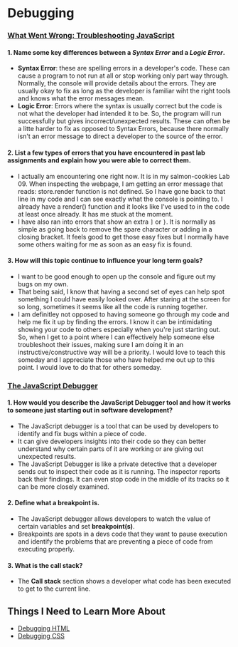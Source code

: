 # Debugging
### [What Went Wrong: Troubleshooting JavaScript](https://developer.mozilla.org/en-US/docs/Learn/JavaScript/First_steps/What_went_wrong)

#### 1. Name some key differences between a *Syntax Error* and a *Logic Error*.
- **Syntax Error**: these are spelling errors in a developer's code. These can cause a program to not run at all or stop working only part way through. Normally, the console will provide details about the errors. They are usually okay to fix as long as the developer is familiar wiht the right tools and knows what the error messages mean.
- **Logic Error**: Errors where the syntax is usually correct but the code is not what the developer had intended it to be. So, the program will run successfully but gives incorrect/unexpected results. These can often be a litte harder to fix as opposed to Syntax Errors, because there normally isn't an error message to direct a developer to the source of the error.

#### 2. List a few types of errors that you have encountered in past lab assignments and explain how you were able to correct them.
- I actually am encountering one right now. It is in my salmon-cookies Lab 09. When inspecting the webpage, I am getting an error message that reads: store.render function is not defined. So I have gone back to that line in my code and I can see exactly what the console is pointing to. I already have a render() function and it looks like I've used to in the code at least once already. It has me stuck at the moment.
- I have also ran into errors that show an extra `]` or `}`. It is normally as simple as going back to remove the spare character or adding in a closing bracket. It feels good to get those easy fixes but I normally have some others waiting for me as soon as an easy fix is found.

#### 3. How will this topic continue to influence your long term goals?
- I want to be good enough to open up the console and figure out my bugs on my own. 
- That being said, I know that having a second set of eyes can help spot something I could have easily looked over. After staring at the screen for so long, sometimes it seems like all the code is running together.
- I am definitley not opposed to having someone go through my code and help me fix it up by finding the errors. I know it can be intimidating showing your code to others especially when you're just starting out. So, when I get to a point where I can effectively help someone else troubleshoot their issues, making sure I am doing it in an instructive/constructive way will be a priority. I would love to teach this someday and I appreciate those who have helped me out up to this point. I would love to do that for others someday.


### [The JavaScript Debugger](https://developer.mozilla.org/en-US/docs/Learn/Common_questions/Tools_and_setup/What_are_browser_developer_tools#the_javascript_debugger)

#### 1. How would you describe the JavaScript Debugger tool and how it works to someone just starting out in software development?
- The JavaScript debugger is a tool that can be used by developers to identify and fix bugs within a piece of code.
- It can give developers insights into their code so they can better understand why certain parts of it are working or are giving out unexpected results.
- The JavaScript Debugger is like a private detective that a developer sends out to inspect their code as it is running. The inspector reports back their findings. It can even stop code in the middle of its tracks so it can be more closely examined.

#### 2. Define what a breakpoint is.
- The JavaScript debugger allows developers to watch the value of certain variables and set **breakpoint(s)**. 
- Breakpoints are spots in a devs code that they want to pause execution and identify the problems that are preventing a piece of code from executing properly.

#### 3. What is the call stack?
- The **Call stack** section shows a developer what code has been executed to get to the current line.


## Things I Need to Learn More About
- [Debugging HTML](https://developer.mozilla.org/en-US/docs/Learn/HTML/Introduction_to_HTML/Debugging_HTML)
- [Debugging CSS](https://developer.mozilla.org/en-US/docs/Learn/CSS/Building_blocks/Debugging_CSS)
